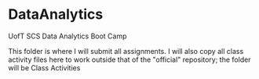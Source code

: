# DataAnalytics
UofT SCS Data Analytics Boot Camp

This folder is where I will submit all assignments.  I will also copy all class activity files here to work outside that of the "official" repository;  the folder will be Class Activities